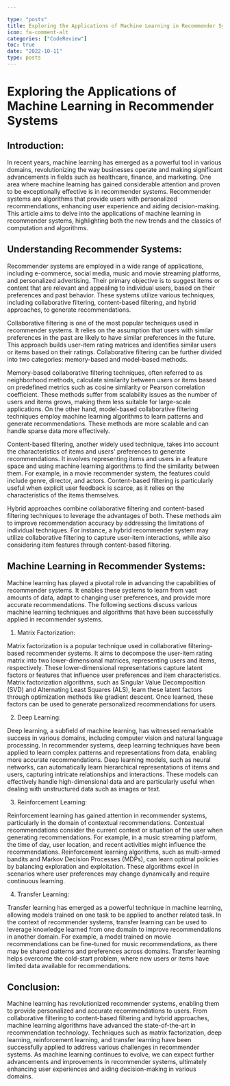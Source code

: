 ```yaml
---

type: "posts"
title: Exploring the Applications of Machine Learning in Recommender Systems
icon: fa-comment-alt
categories: ["CodeReview"]
toc: true
date: "2022-10-11"
type: posts
---
```





# Exploring the Applications of Machine Learning in Recommender Systems

## Introduction:

In recent years, machine learning has emerged as a powerful tool in various domains, revolutionizing the way businesses operate and making significant advancements in fields such as healthcare, finance, and marketing. One area where machine learning has gained considerable attention and proven to be exceptionally effective is in recommender systems. Recommender systems are algorithms that provide users with personalized recommendations, enhancing user experience and aiding decision-making. This article aims to delve into the applications of machine learning in recommender systems, highlighting both the new trends and the classics of computation and algorithms.

## Understanding Recommender Systems:

Recommender systems are employed in a wide range of applications, including e-commerce, social media, music and movie streaming platforms, and personalized advertising. Their primary objective is to suggest items or content that are relevant and appealing to individual users, based on their preferences and past behavior. These systems utilize various techniques, including collaborative filtering, content-based filtering, and hybrid approaches, to generate recommendations.

Collaborative filtering is one of the most popular techniques used in recommender systems. It relies on the assumption that users with similar preferences in the past are likely to have similar preferences in the future. This approach builds user-item rating matrices and identifies similar users or items based on their ratings. Collaborative filtering can be further divided into two categories: memory-based and model-based methods.

Memory-based collaborative filtering techniques, often referred to as neighborhood methods, calculate similarity between users or items based on predefined metrics such as cosine similarity or Pearson correlation coefficient. These methods suffer from scalability issues as the number of users and items grows, making them less suitable for large-scale applications. On the other hand, model-based collaborative filtering techniques employ machine learning algorithms to learn patterns and generate recommendations. These methods are more scalable and can handle sparse data more effectively.

Content-based filtering, another widely used technique, takes into account the characteristics of items and users' preferences to generate recommendations. It involves representing items and users in a feature space and using machine learning algorithms to find the similarity between them. For example, in a movie recommender system, the features could include genre, director, and actors. Content-based filtering is particularly useful when explicit user feedback is scarce, as it relies on the characteristics of the items themselves.

Hybrid approaches combine collaborative filtering and content-based filtering techniques to leverage the advantages of both. These methods aim to improve recommendation accuracy by addressing the limitations of individual techniques. For instance, a hybrid recommender system may utilize collaborative filtering to capture user-item interactions, while also considering item features through content-based filtering.

## Machine Learning in Recommender Systems:

Machine learning has played a pivotal role in advancing the capabilities of recommender systems. It enables these systems to learn from vast amounts of data, adapt to changing user preferences, and provide more accurate recommendations. The following sections discuss various machine learning techniques and algorithms that have been successfully applied in recommender systems.

1. Matrix Factorization:

Matrix factorization is a popular technique used in collaborative filtering-based recommender systems. It aims to decompose the user-item rating matrix into two lower-dimensional matrices, representing users and items, respectively. These lower-dimensional representations capture latent factors or features that influence user preferences and item characteristics. Matrix factorization algorithms, such as Singular Value Decomposition (SVD) and Alternating Least Squares (ALS), learn these latent factors through optimization methods like gradient descent. Once learned, these factors can be used to generate personalized recommendations for users.

2. Deep Learning:

Deep learning, a subfield of machine learning, has witnessed remarkable success in various domains, including computer vision and natural language processing. In recommender systems, deep learning techniques have been applied to learn complex patterns and representations from data, enabling more accurate recommendations. Deep learning models, such as neural networks, can automatically learn hierarchical representations of items and users, capturing intricate relationships and interactions. These models can effectively handle high-dimensional data and are particularly useful when dealing with unstructured data such as images or text.

3. Reinforcement Learning:

Reinforcement learning has gained attention in recommender systems, particularly in the domain of contextual recommendations. Contextual recommendations consider the current context or situation of the user when generating recommendations. For example, in a music streaming platform, the time of day, user location, and recent activities might influence the recommendations. Reinforcement learning algorithms, such as multi-armed bandits and Markov Decision Processes (MDPs), can learn optimal policies by balancing exploration and exploitation. These algorithms excel in scenarios where user preferences may change dynamically and require continuous learning.

4. Transfer Learning:

Transfer learning has emerged as a powerful technique in machine learning, allowing models trained on one task to be applied to another related task. In the context of recommender systems, transfer learning can be used to leverage knowledge learned from one domain to improve recommendations in another domain. For example, a model trained on movie recommendations can be fine-tuned for music recommendations, as there may be shared patterns and preferences across domains. Transfer learning helps overcome the cold-start problem, where new users or items have limited data available for recommendations.

## Conclusion:

Machine learning has revolutionized recommender systems, enabling them to provide personalized and accurate recommendations to users. From collaborative filtering to content-based filtering and hybrid approaches, machine learning algorithms have advanced the state-of-the-art in recommendation technology. Techniques such as matrix factorization, deep learning, reinforcement learning, and transfer learning have been successfully applied to address various challenges in recommender systems. As machine learning continues to evolve, we can expect further advancements and improvements in recommender systems, ultimately enhancing user experiences and aiding decision-making in various domains.